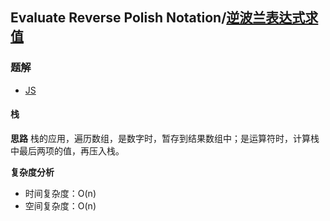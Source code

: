 ## Evaluate Reverse Polish Notation/[逆波兰表达式求值](https://leetcode-cn.com/problems/evaluate-reverse-polish-notation/)

### 题解
+ [JS](../../codes/js/problems/256/150-m-erpn.js)

#### 栈
**思路**
栈的应用，遍历数组，是数字时，暂存到结果数组中；是运算符时，计算栈中最后两项的值，再压入栈。  

**复杂度分析**
+ 时间复杂度：O(n)
+ 空间复杂度：O(n)
